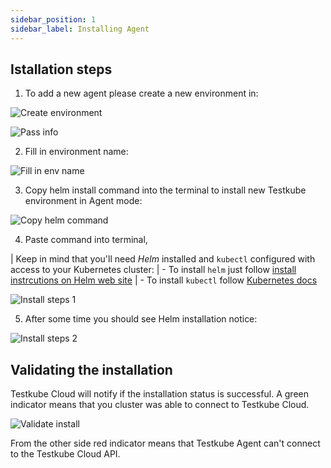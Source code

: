 ```yaml
---
sidebar_position: 1
sidebar_label: Installing Agent
---
```

## Istallation steps

1. To add a new agent please create a new environment in: 

![Create environment](https://user-images.githubusercontent.com/30776/206458556-76c3461e-ef6e-455b-91b1-596cd4b20952.png)


![Pass info](https://user-images.githubusercontent.com/30776/206459262-7e8e5987-f30a-41a5-aada-02a58bfc8b31.png)

2. Fill in environment name: 

![Fill in env name](https://user-images.githubusercontent.com/30776/206459469-ceb3dd3d-0eb5-48ca-89be-6debc807b5d3.png)

3. Copy helm install command into the terminal to install new Testkube environment in Agent mode: 

![Copy helm command](https://user-images.githubusercontent.com/30776/206459486-8c7a50a0-4c7c-43f0-ae6a-5a84941f3613.png)

4. Paste command into terminal, 


| Keep in mind that you'll need *Helm* installed and `kubectl` configured with access to your Kubernetes cluster: 
| - To install `helm` just follow [install instrcutions on Helm web site](https://helm.sh/docs/intro/install/)
| - To install `kubectl` follow [Kubernetes docs](https://kubernetes.io/docs/tasks/tools/)

![Install steps 1](https://user-images.githubusercontent.com/30776/206460225-a71ee0ef-15f0-482a-a188-f8d0cfc485cb.png)

5. After some time you should see Helm installation notice: 

![Install steps 2](https://user-images.githubusercontent.com/30776/206460312-86211dd2-dc50-48be-b33b-11f07720df0a.png)


## Validating the installation 

Testkube Cloud will notify if the installation status is successful. A green indicator means that you cluster was able to connect to Testkube Cloud.

![Validate install](https://user-images.githubusercontent.com/30776/206461244-f885c270-fc57-4919-9330-89a1ce5ad082.png)

From the other side red indicator means that Testkube Agent can't connect to the Testkube Cloud API.